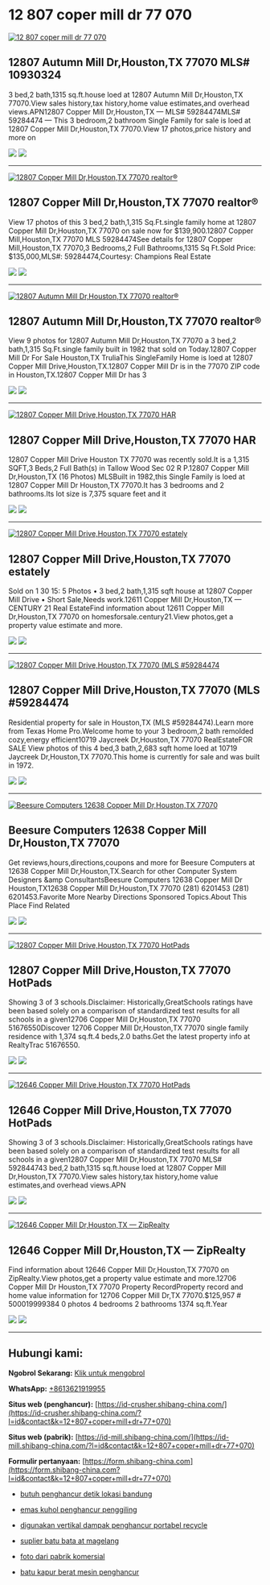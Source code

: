 # 12 807 coper mill dr 77 070

<a href="https://swt.shibang-china.com/?l=id&img&k=12+807+coper+mill+dr+77+070" target="_blank">![12 807 coper mill dr 77 070](http://static.shibang-china.com/all-800x300/1233.jpg)</a>

## 12807 Autumn Mill Dr,Houston,TX 77070 MLS# 10930324
3 bed,2 bath,1315 sq.ft.house loed at 12807 Autumn Mill Dr,Houston,TX 77070.View sales history,tax history,home value estimates,and overhead views.APN12807 Copper Mill Dr,Houston,TX — MLS# 59284474MLS# 59284474 — This 3 bedroom,2 bathroom Single Family for sale is loed at 12807 Copper Mill Dr,Houston,TX 77070.View 17 photos,price history and more on


<a href="https://whatsapp.shibangsoft.com/WhatsApp.php" target="_blank" title="WhatsApp">![](http://static.shibang-china.com/icon/whatsapp.png)</a> <a href="https://swt.shibang-china.com/?l=id&icon&k=12+807+coper+mill+dr+77+070" target="_blank">![](http://static.shibang-china.com/icon/chat-id.png)</a>

---

<a href="https://swt.shibang-china.com/?l=id&img&k=12+807+coper+mill+dr+77+070" target="_blank">![12807 Copper Mill Dr,Houston,TX 77070 realtor®](http://static.shibang-china.com/all-800x300/283.jpg)</a>

## 12807 Copper Mill Dr,Houston,TX 77070 realtor®
View 17 photos of this 3 bed,2 bath,1,315 Sq.Ft.single family home at 12807 Copper Mill Dr,Houston,TX 77070 on sale now for $139,900.12807 Copper Mill,Houston,TX 77070 MLS 59284474See details for 12807 Copper Mill,Houston,TX 77070,3 Bedrooms,2 Full Bathrooms,1315 Sq Ft.Sold Price: $135,000,MLS#: 59284474,Courtesy: Champions Real Estate


<a href="https://whatsapp.shibangsoft.com/WhatsApp.php" target="_blank" title="WhatsApp">![](http://static.shibang-china.com/icon/whatsapp.png)</a> <a href="https://swt.shibang-china.com/?l=id&icon&k=12+807+coper+mill+dr+77+070" target="_blank">![](http://static.shibang-china.com/icon/chat-id.png)</a>

---

<a href="https://swt.shibang-china.com/?l=id&img&k=12+807+coper+mill+dr+77+070" target="_blank">![12807 Autumn Mill Dr,Houston,TX 77070 realtor®](http://static.shibang-china.com/all-800x300/518.jpg)</a>

## 12807 Autumn Mill Dr,Houston,TX 77070 realtor®
View 9 photos for 12807 Autumn Mill Dr,Houston,TX 77070 a 3 bed,2 bath,1,315 Sq.Ft.single family built in 1982 that sold on Today.12807 Copper Mill Dr For Sale Houston,TX TruliaThis SingleFamily Home is loed at 12807 Copper Mill Drive,Houston,TX.12807 Copper Mill Dr is in the 77070 ZIP code in Houston,TX.12807 Copper Mill Dr has 3


<a href="https://whatsapp.shibangsoft.com/WhatsApp.php" target="_blank" title="WhatsApp">![](http://static.shibang-china.com/icon/whatsapp.png)</a> <a href="https://swt.shibang-china.com/?l=id&icon&k=12+807+coper+mill+dr+77+070" target="_blank">![](http://static.shibang-china.com/icon/chat-id.png)</a>

---

<a href="https://swt.shibang-china.com/?l=id&img&k=12+807+coper+mill+dr+77+070" target="_blank">![12807 Copper Mill Drive,Houston,TX 77070 HAR](http://static.shibang-china.com/all-800x300/172.jpg)</a>

## 12807 Copper Mill Drive,Houston,TX 77070 HAR
12807 Copper Mill Drive Houston TX 77070 was recently sold.It is a 1,315 SQFT,3 Beds,2 Full Bath(s) in Tallow Wood Sec 02 R P.12807 Copper Mill Dr,Houston,TX (16 Photos) MLSBuilt in 1982,this Single Family is loed at 12807 Copper Mill Dr Houston,TX 77070.It has 3 bedrooms and 2 bathrooms.Its lot size is 7,375 square feet and it


<a href="https://whatsapp.shibangsoft.com/WhatsApp.php" target="_blank" title="WhatsApp">![](http://static.shibang-china.com/icon/whatsapp.png)</a> <a href="https://swt.shibang-china.com/?l=id&icon&k=12+807+coper+mill+dr+77+070" target="_blank">![](http://static.shibang-china.com/icon/chat-id.png)</a>

---

<a href="https://swt.shibang-china.com/?l=id&img&k=12+807+coper+mill+dr+77+070" target="_blank">![12807 Copper Mill Drive,Houston,TX 77070 estately](http://static.shibang-china.com/all-800x300/1138.jpg)</a>

## 12807 Copper Mill Drive,Houston,TX 77070 estately
Sold on 1 30 15: 5 Photos • 3 bed,2 bath,1,315 sqft house at 12807 Copper Mill Drive • Short Sale,Needs work.12611 Copper Mill Dr,Houston,TX — CENTURY 21 Real EstateFind information about 12611 Copper Mill Dr,Houston,TX 77070 on homesforsale.century21.View photos,get a property value estimate and more.


<a href="https://whatsapp.shibangsoft.com/WhatsApp.php" target="_blank" title="WhatsApp">![](http://static.shibang-china.com/icon/whatsapp.png)</a> <a href="https://swt.shibang-china.com/?l=id&icon&k=12+807+coper+mill+dr+77+070" target="_blank">![](http://static.shibang-china.com/icon/chat-id.png)</a>

---

<a href="https://swt.shibang-china.com/?l=id&img&k=12+807+coper+mill+dr+77+070" target="_blank">![12807 Copper Mill Drive,Houston,TX 77070 (MLS #59284474](http://static.shibang-china.com/all-800x300/202.jpg)</a>

## 12807 Copper Mill Drive,Houston,TX 77070 (MLS #59284474
Residential property for sale in Houston,TX (MLS #59284474).Learn more from Texas Home Pro.Welcome home to your 3 bedroom,2 bath remolded cozy,energy efficient10719 Jaycreek Dr,Houston,TX 77070 RealEstateFOR SALE View photos of this 4 bed,3 bath,2,683 sqft home loed at 10719 Jaycreek Dr,Houston,TX 77070.This home is currently for sale and was built in 1972.


<a href="https://whatsapp.shibangsoft.com/WhatsApp.php" target="_blank" title="WhatsApp">![](http://static.shibang-china.com/icon/whatsapp.png)</a> <a href="https://swt.shibang-china.com/?l=id&icon&k=12+807+coper+mill+dr+77+070" target="_blank">![](http://static.shibang-china.com/icon/chat-id.png)</a>

---

<a href="https://swt.shibang-china.com/?l=id&img&k=12+807+coper+mill+dr+77+070" target="_blank">![Beesure Computers 12638 Copper Mill Dr,Houston,TX 77070](http://static.shibang-china.com/all-800x300/1036.jpg)</a>

## Beesure Computers 12638 Copper Mill Dr,Houston,TX 77070
Get reviews,hours,directions,coupons and more for Beesure Computers at 12638 Copper Mill Dr,Houston,TX.Search for other Computer System Designers &amp ConsultantsBeesure Computers 12638 Copper Mill Dr Houston,TX12638 Copper Mill Dr,Houston,TX 77070 (281) 6201453 (281) 6201453.Favorite More Nearby Directions Sponsored Topics.About This Place Find Related


<a href="https://whatsapp.shibangsoft.com/WhatsApp.php" target="_blank" title="WhatsApp">![](http://static.shibang-china.com/icon/whatsapp.png)</a> <a href="https://swt.shibang-china.com/?l=id&icon&k=12+807+coper+mill+dr+77+070" target="_blank">![](http://static.shibang-china.com/icon/chat-id.png)</a>

---

<a href="https://swt.shibang-china.com/?l=id&img&k=12+807+coper+mill+dr+77+070" target="_blank">![12807 Copper Mill Drive,Houston,TX 77070 HotPads](http://static.shibang-china.com/all-800x300/549.jpg)</a>

## 12807 Copper Mill Drive,Houston,TX 77070 HotPads
Showing 3 of 3 schools.Disclaimer: Historically,GreatSchools ratings have been based solely on a comparison of standardized test results for all schools in a given12706 Copper Mill Dr,Houston,TX 77070 51676550Discover 12706 Copper Mill Dr,Houston,TX 77070 single family residence with 1,374 sq.ft.4 beds,2.0 baths.Get the latest property info at RealtyTrac 51676550.


<a href="https://whatsapp.shibangsoft.com/WhatsApp.php" target="_blank" title="WhatsApp">![](http://static.shibang-china.com/icon/whatsapp.png)</a> <a href="https://swt.shibang-china.com/?l=id&icon&k=12+807+coper+mill+dr+77+070" target="_blank">![](http://static.shibang-china.com/icon/chat-id.png)</a>

---

<a href="https://swt.shibang-china.com/?l=id&img&k=12+807+coper+mill+dr+77+070" target="_blank">![12646 Copper Mill Drive,Houston,TX 77070 HotPads](http://static.shibang-china.com/all-800x300/1421.jpg)</a>

## 12646 Copper Mill Drive,Houston,TX 77070 HotPads
Showing 3 of 3 schools.Disclaimer: Historically,GreatSchools ratings have been based solely on a comparison of standardized test results for all schools in a given12807 Copper Mill Dr,Houston,TX 77070 MLS# 592844743 bed,2 bath,1315 sq.ft.house loed at 12807 Copper Mill Dr,Houston,TX 77070.View sales history,tax history,home value estimates,and overhead views.APN


<a href="https://whatsapp.shibangsoft.com/WhatsApp.php" target="_blank" title="WhatsApp">![](http://static.shibang-china.com/icon/whatsapp.png)</a> <a href="https://swt.shibang-china.com/?l=id&icon&k=12+807+coper+mill+dr+77+070" target="_blank">![](http://static.shibang-china.com/icon/chat-id.png)</a>

---

<a href="https://swt.shibang-china.com/?l=id&img&k=12+807+coper+mill+dr+77+070" target="_blank">![12646 Copper Mill Dr,Houston,TX — ZipRealty](http://static.shibang-china.com/all-800x300/637.jpg)</a>

## 12646 Copper Mill Dr,Houston,TX — ZipRealty
Find information about 12646 Copper Mill Dr,Houston,TX 77070 on ZipRealty.View photos,get a property value estimate and more.12706 Copper Mill Dr Houston,TX 77070 Property RecordProperty record and home value information for 12706 Copper Mill Dr,TX 77070.$125,957 # 500019999384 0 photos 4 bedrooms 2 bathrooms 1374 sq.ft.Year


<a href="https://whatsapp.shibangsoft.com/WhatsApp.php" target="_blank" title="WhatsApp">![](http://static.shibang-china.com/icon/whatsapp.png)</a> <a href="https://swt.shibang-china.com/?l=id&icon&k=12+807+coper+mill+dr+77+070" target="_blank">![](http://static.shibang-china.com/icon/chat-id.png)</a>

---
## Hubungi kami:

**Ngobrol Sekarang:** [Klik untuk mengobrol](https://swt.shibang-china.com?l=id&contact&k=12+807+coper+mill+dr+77+070)

**WhatsApp:**  [+8613621919955](https://whatsapp.shibangsoft.com/WhatsApp.php)

**Situs web (penghancur):** [https://id-crusher.shibang-china.com/](https://id-crusher.shibang-china.com/?l=id&contact&k=12+807+coper+mill+dr+77+070)

**Situs web (pabrik):** [https://id-mill.shibang-china.com/](https://id-mill.shibang-china.com/?l=id&contact&k=12+807+coper+mill+dr+77+070)

**Formulir pertanyaan:** [https://form.shibang-china.com](https://form.shibang-china.com?l=id&contact&k=12+807+coper+mill+dr+77+070)

* [butuh penghancur detik lokasi bandung](../35/butuh%20penghancur%20detik%20lokasi%20bandung.md)

* [emas kuhol penghancur penggiling](../33/emas%20kuhol%20penghancur%20penggiling.md)

* [digunakan vertikal dampak penghancur portabel recycle](../36/digunakan%20vertikal%20dampak%20penghancur%20portabel%20recycle.md)

* [suplier batu bata at magelang](../38/suplier%20batu%20bata%20at%20magelang.md)

* [foto dari pabrik komersial](../39/foto%20dari%20pabrik%20komersial.md)

* [batu kapur berat mesin penghancur](../34/batu%20kapur%20berat%20mesin%20penghancur.md)